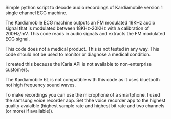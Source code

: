 Simple python script to decode audio recordings of Kardiamobile version 1 single channel ECG machine. 

The Kardiamobile ECG machine outputs an FM modulated 19KHz audio signal that is modulated between 18KHz-20KHz with a calibration of 200Hz/mV. This code reads in audio signals and extracts the FM modulated ECG signal.

This code does not a medical product. This is not tested in any way. This code should not be used to monitor or diagnose a medical condition.

I created this because the Karia API is not available to non-enterprise customers.

The Kardiamobile 6L is not compatible with this code as it uses bluetooth not high frequency sound waves.


To make recordings you can use the microphone of a smartphone. I used the samsung voice recorder app. Set thhe voice recorder app to the highest quality avaialble (highest sample rate and highest bit rate and two channels (or more) if available)).
